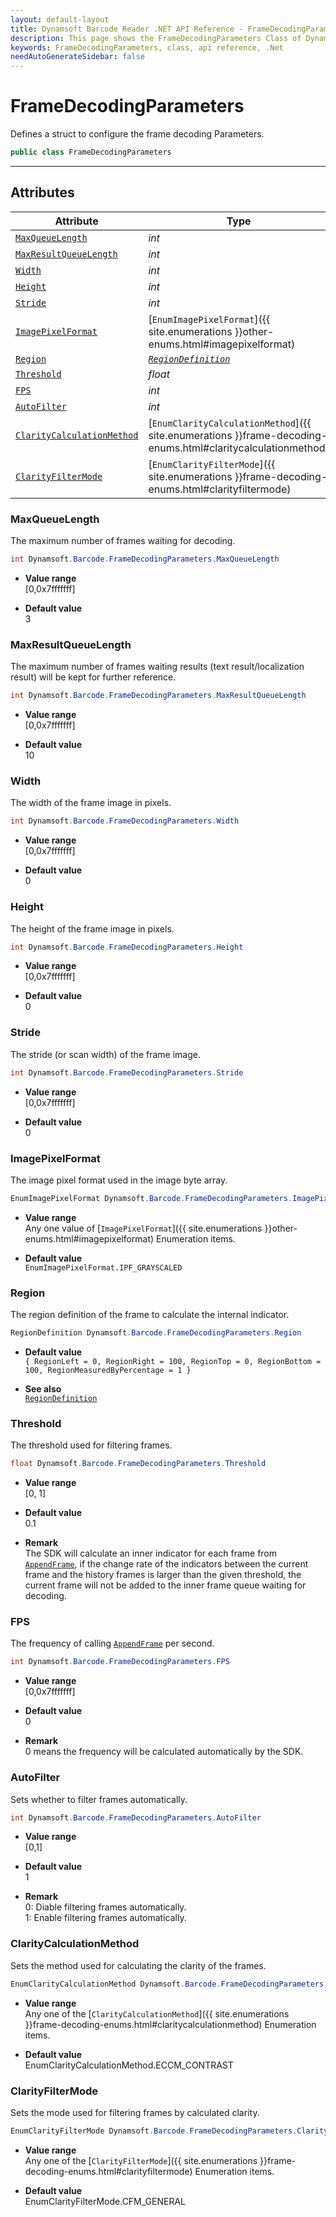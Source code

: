 ```yaml
---
layout: default-layout
title: Dynamsoft Barcode Reader .NET API Reference - FrameDecodingParameters Class
description: This page shows the FrameDecodingParameters Class of Dynamsoft Barcode Reader for .NET SDK.
keywords: FrameDecodingParameters, class, api reference, .Net
needAutoGenerateSidebar: false
---
```



# FrameDecodingParameters
Defines a struct to configure the frame decoding Parameters.  

```C#
public class FrameDecodingParameters
```

---

## Attributes
    
| Attribute | Type |
|---------- | ---- |
| [`MaxQueueLength`](#maxqueuelength) | *int* |
| [`MaxResultQueueLength`](#maxresultqueuelength) | *int* |
| [`Width`](#width) | *int* |
| [`Height`](#height) | *int* |
| [`Stride`](#stride) | *int* |
| [`ImagePixelFormat`](#imagepixelformat) | [`EnumImagePixelFormat`]({{ site.enumerations }}other-enums.html#imagepixelformat) |
| [`Region`](#region) | *[`RegionDefinition`](../struct/RegionDefinition.md)* |
| [`Threshold`](#threshold) | *float* |
| [`FPS`](#fps) | *int* |
| [`AutoFilter`](#autofilter) | *int* |
| [`ClarityCalculationMethod`](#claritycalculationmethod) | [`EnumClarityCalculationMethod`]({{ site.enumerations }}frame-decoding-enums.html#claritycalculationmethod) |
| [`ClarityFilterMode`](#clarityfiltermode) | [`EnumClarityFilterMode`]({{ site.enumerations }}frame-decoding-enums.html#clarityfiltermode) |


### MaxQueueLength
The maximum number of frames waiting for decoding.

```C#
int Dynamsoft.Barcode.FrameDecodingParameters.MaxQueueLength
```

- **Value range**   
    [0,0x7fffffff]   
      
- **Default value**   
    3

### MaxResultQueueLength
The maximum number of frames waiting results (text result/localization result) will be kept for further reference.  

```C#
int Dynamsoft.Barcode.FrameDecodingParameters.MaxResultQueueLength
```

- **Value range**   
    [0,0x7fffffff]   
      
- **Default value**   
    10  

### Width
The width of the frame image in pixels. 

```C#
int Dynamsoft.Barcode.FrameDecodingParameters.Width
```

- **Value range**   
    [0,0x7fffffff]   
      
- **Default value**   
    0  

### Height
The height of the frame image in pixels.

```C#
int Dynamsoft.Barcode.FrameDecodingParameters.Height
```

- **Value range**   
    [0,0x7fffffff]   
      
- **Default value**   
    0  

### Stride
The stride (or scan width) of the frame image.

```C#
int Dynamsoft.Barcode.FrameDecodingParameters.Stride
```

- **Value range**   
    [0,0x7fffffff]   
      
- **Default value**   
    0 
      
### ImagePixelFormat
The image pixel format used in the image byte array.

```C#
EnumImagePixelFormat Dynamsoft.Barcode.FrameDecodingParameters.ImagePixelFormat
```

- **Value range**   
    Any one value of [`ImagePixelFormat`]({{ site.enumerations }}other-enums.html#imagepixelformat) Enumeration items.
      
- **Default value**   
    `EnumImagePixelFormat.IPF_GRAYSCALED`
      
### Region
The region definition of the frame to calculate the internal indicator.  

```C#
RegionDefinition Dynamsoft.Barcode.FrameDecodingParameters.Region
```

- **Default value**  
    `{ RegionLeft = 0, RegionRight = 100, RegionTop = 0, RegionBottom = 100, RegionMeasuredByPercentage = 1 }`
      
- **See also**   
    [`RegionDefinition`](../struct/RegionDefinition.md)
     
### Threshold
The threshold used for filtering frames.

```C#
float Dynamsoft.Barcode.FrameDecodingParameters.Threshold
```

- **Value range**   
    [0, 1]
      
- **Default value**   
    0.1
    
- **Remark**  
    The SDK will calculate an inner indicator for each frame from [`AppendFrame`](../BarcodeReader/video.md#appendframe), if the change rate of the indicators between the current frame and the history frames is larger than the given threshold, the current frame will not be added to the inner frame queue waiting for decoding.

### FPS
The frequency of calling [`AppendFrame`](../BarcodeReader/video.md#appendframe) per second.

```C#
int Dynamsoft.Barcode.FrameDecodingParameters.FPS
```

- **Value range**   
    [0,0x7fffffff]
      
- **Default value**   
    0  
    
- **Remark**  
    0 means the frequency will be calculated automatically by the SDK.

### AutoFilter
Sets whether to filter frames automatically.

```C#
int Dynamsoft.Barcode.FrameDecodingParameters.AutoFilter
```

- **Value range**   
    [0,1]
      
- **Default value**   
    1  
    
- **Remark**  
    0: Diable filtering frames automatically.  
    1: Enable filtering frames automatically. 
    

### ClarityCalculationMethod
Sets the method used for calculating the clarity of the frames.

```C#
EnumClarityCalculationMethod Dynamsoft.Barcode.FrameDecodingParameters.ClarityCalculationMethod
```

- **Value range**   
    Any one of the [`ClarityCalculationMethod`]({{ site.enumerations }}frame-decoding-enums.html#claritycalculationmethod) Enumeration items.   
      
- **Default value**   
    EnumClarityCalculationMethod.ECCM_CONTRAST       

### ClarityFilterMode
Sets the mode used for filtering frames by calculated clarity.

```C#
EnumClarityFilterMode Dynamsoft.Barcode.FrameDecodingParameters.ClarityFilterMode
```

- **Value range**   
    Any one of the [`ClarityFilterMode`]({{ site.enumerations }}frame-decoding-enums.html#clarityfiltermode) Enumeration items.   
      
- **Default value**   
    EnumClarityFilterMode.CFM_GENERAL   
